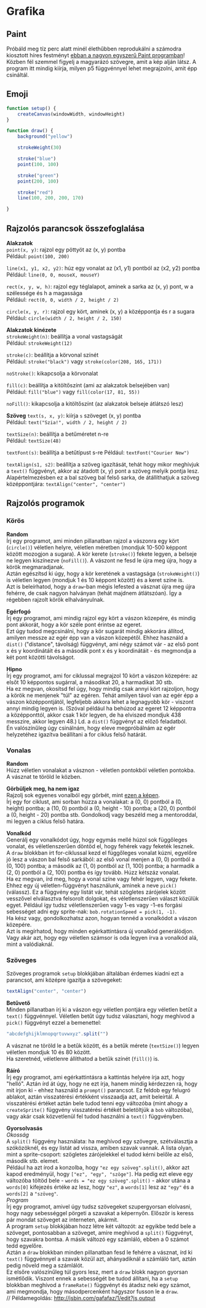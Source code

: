 # Grafika

## Paint

Próbáld meg tíz perc alatt minél élethűbben reprodukálni a számodra kiosztott híres festményt [ebban a nagyon egyszerű Paint programban](http://jsbin.com/wayacaw/quiet)!  
Közben fél szemmel figyelj a magyarázó szövegre, amit a kép alján látsz. A program itt mindig kiírja, milyen p5 függvénnyel lehet megrajzolni, amit épp csináltál.   

## Emoji

```javascript
function setup() {
    createCanvas(windowWidth, windowHeight)
}

function draw() {
    background("yellow")

    strokeWeight(30)

    stroke("blue")
    point(100, 100)

    stroke("green")
    point(200, 100)

    stroke("red")
    line(100, 200, 200, 170)

}
```

## Rajzolós parancsok összefoglalása

__Alakzatok__  
`point(x, y)`: rajzol egy pöttyöt az (x, y) pontba  
Például: `point(100, 200)`  

`line(x1, y1, x2, y2)`: húz egy vonalat az (x1, y1) pontból az (x2, y2) pontba  
Például: `line(0, 0, mouseX, mouseY)`  

`rect(x, y, w, h)`: rajzol egy téglalapot, aminek a sarka az (x, y) pont, w a szélessége és h a magassága  
Például: `rect(0, 0, width / 2, height / 2)`  

`circle(x, y, r)`: rajzol egy kört, aminek (x, y) a középpontja és r a sugara  
Például: `circle(width / 2, height / 2, 150)`  

__Alakzatok kinézete__  
`strokeWeight(n)`: beállítja a vonal vastagságát  
Például: `strokeWeight(12)`  

`stroke(c)`: beállítja a körvonal színét  
Például: `stroke("black")` vagy `stroke(color(208, 165, 171))`  

`noStroke()`: kikapcsolja a körvonalat  

`fill(c)`: beállítja a kitöltőszínt (ami az alakzatok belsejében van)  
Például: `fill("blue")` vagy `fill(color(17, 81, 55))`  

`noFill()`: kikapcsolja a kitöltőszínt (az alakzatok belseje átlátszó lesz)  

__Szöveg__
`text(s, x, y)`: kiírja `s` szöveget (x, y) pontba  
Például: `text("Szia!", width / 2, height / 2)`  

`textSize(n)`: beállítja a betűméretet n-re  
Például: `textSize(48)`  

`textFont(s)`: beállítja a betűtípust s-re
Például: `textFont("Courier New")`  

`textAlign(s1, s2)`: beállítja a szöveg igazítását, tehát hogy mikor meghívjuk a `text()` függvényt, akkor az átadott (x, y) pont a szöveg melyik pontja lesz.  
Alapértelmezésben ez a bal szöveg bal felső sarka, de átállíthatjuk a szöveg középpontjára: `textAlign("center", "center")`  

## Rajzolós programok

### Körös

__Random__  
Írj egy programot, ami minden pillanatban rajzol a vászonra egy kört (`circle()`) véletlen helyre, véletlen méretben (mondjuk 10-500 képpont között mozogjon a sugara). A kör kerete (`stroke()`) fekete legyen, a belseje ne legyen kiszínezve (`noFill()`). A vászont ne fesd le újra meg újra, hogy a körök megmaradjanak.  
Aztán egészítsd ki úgy, hogy a kör keretének a vastagsága (`strokeWeight()`) is véletlen legyen (mondjuk 1 és 10 képpont között) és a keret színe is.  
Azt is beleírhatod, hogy a `draw`-ban mégis lefested a vásznat újra meg újra fehérre, de csak nagyon halványan (tehát majdnem átlátszóan). Így a régebben rajzolt körök elhalványulnak.  

__Egérfogó__  
Írj egy programot, ami mindig rajzol egy kört a vászon közepére, és mindig pont akkorát, hogy a kör széle pont érintse az egeret.  
Ezt úgy tudod megcsinálni, hogy a kör sugarát mindig akkorára állítod, amilyen messze az egér épp van a vászon közepétől. Ehhez használd a `dist()` ("distance", távolság) függvényt, ami négy számot vár - az első pont x és y koordinátáit és a második pont x és y koordinátáit - és megmondja a két pont közötti távolságot.  

__Hipno__  
Írj egy programot, ami for ciklussal megrajzol 10 kört a vászon közepére: az elsőt 10 képpontos sugárral, a másodikat 20, a harmadikat 30 stb.  
Ha ez megvan, okosítsd fel úgy, hogy mindig csak annyi kört rajzoljon, hogy a körök ne menjenek "túl" az egéren. Tehát amilyen távol van az egér épp a vászon középpontjától, legfeljebb akkora lehet a legnagyobb kör - viszont annyi mindig legyen is. (Szóval például ha behúzod az egeret 12 képpontra a középponttól, akkor csak 1 kör legyen, de ha elviszed mondjuk 438 messzire, akkor legyen 48.) Ld. a `dist()` függvényt az előző feladatból.  
Én valószínűleg úgy csinálnám, hogy eleve megpróbálnám az egér helyzetéhez igazítva beállítani a for ciklus felső határát. 

### Vonalas

__Random__  
Húzz véletlen vonalakat a vásznon - véletlen pontokból véletlen pontokba. A vásznat te töröld le közben.  

__Görbüljek meg, ha nem igaz__  
Rajzolj sok egyenes vonalból egy görbét, mint [ezen a képen](http://informalmathematics.org/wp-content/uploads/2017/10/LineArt4.jpg).  
Írj egy for ciklust, ami sorban húzza a vonalakat: a (0, 0) pontból a (0, height) pontba; a (10, 0) pontból a (0, height - 10) pontba; a (20, 0) pontból a (0, height - 20) pontba stb. Gondolkodj vagy beszéld meg a mentoroddal, mi legyen a ciklus felső határa.  

__Vonalkód__  
Generálj egy vonalkódot úgy, hogy egymás mellé húzol sok függőleges vonalat, és véletlenszerűen döntöd el, hogy fehérek vagy feketék lesznek.  
A `draw` blokkban írt for-ciklussal kezd el függőleges vonalat kúzni, egyelőre jó lesz a vászon bal felső sarkából: az első vonal menjen a (0, 0) pontból a (0, 100) pontba; a második az (1, 0) pontból az (1, 100) pontba; a harmadik a (2, 0) pontból a (2, 100) pontba és így tovább. Húzz kétszáz vonalat.  
Ha ez megvan, írd meg, hogy a vonal színe vagy fehér legyen, vagy fekete. Ehhez egy új véletlen-függvényt használunk, aminek a neve `pick()` (válassz). Ez a függvény egy listát vár, tehát szögletes zárójelek között vesszővel elválasztva felsorolt dolgokat, és véletlenszerűen választ közülük egyet. Például így tudsz véletlenszerűen vagy 1-es vagy -1-es forgási sebességet adni egy sprite-nak: `bob.rotationSpeed = pick(1, -1)`.  
Ha kész vagy, gondolkozhatsz azon, hogyan tennéd a vonalkódot a vászon közepére.  
Azt is megírhatod, hogy minden egérkattintásra új vonalkód generálódjon.  
Vagy akár azt, hogy egy véletlen számsor is oda legyen írva a vonalkód alá, mint a valódiaknál.  

### Szöveges

Szöveges programok `setup` blokkjában általában érdemes kiadni ezt a parancsot, ami középre igazítja a szövegeket:  
```javascript
textAlign("center", "center")
```

__Betűvető__  
Minden pillanatban írj ki a vászon egy véletlen pontjára egy véletlen betűt a `text()` függvénnyel. Véletlen betűt úgy tudsz választani, hogy meghívod a `pick()` függvényt ezzel a bemenettel:  
```javascript
"abcdefghijklmnopqrtuvwxyz".split("")
```
A vásznat ne töröld le a betűk között, és a betűk mérete (`textSize()`) legyen véletlen mondjuk 10 és 80 között.  
Ha szeretnéd, véletlenre állíthatod a betűk színét (`fill()`) is.  

__Ráíró__  
Írj egy programot, ami egérkattintásra a kattintás helyére írja azt, hogy "helló". Aztán írd át úgy, hogy ne ezt írja, hanem mindig kérdezzen rá, hogy mit írjon ki - ehhez használd a `prompt()` parancsot. Ez feldob egy felugró ablakot, aztán visszatérési értékként visszaadja azt, amit beleírtál. A visszatérési értéket aztán bele tudod tenni egy változóba (mint ahogy a `createSprite()` függvény visszatérési értékét beletöltjük a `bob` változóba), vagy akár csak közvetlenül fel tudod használni a `text()` függvényben.  

__Gyorsolvasás__  
_Okosság_  
A `split()` függvény használata: ha meghívod egy szövegre, szétválasztja a szóközöknél, és egy listát ad vissza, amiben szavak vannak. A lista olyan, mint a sprite-csoport: szögletes zárójelekkel el tudod kérni belőle az első, második stb. elemet.  
Például ha azt írod a konzolba, hogy `"ez egy szöveg".split()`, akkor azt kapod eredményül, hogy `["ez", "egy", "szöge"]`. Ha pedig ezt eleve egy változóba töltöd bele -  `words = "ez egy szöveg".split()` - akkor utána a `words[0]` kifejezés értéke az lesz, hogy `"ez"`, a `words[1]` lesz az `"egy"` és a `words[2]` a `"szöveg"`.   
_Program_  
Írj egy programot, amivel úgy tudsz szövegeket szupergyorsan elolvasni, hogy nagy sebességgel pörgeti a szavakat a képernyőn. Először is keress pár mondat szöveget az interneten, akármit.  
A program `setup` blokkjában hozz létre két változót: az egyikbe tedd bele a szöveget, pontosabban a szöveget, amire meghívod a `split()` függvényt, hogy szavakra bontsa. A másik változó egy számláló, ebben a 0 számot tedd egyelőre.  
Aztán a `draw` blokkban minden pillanatban fesd le fehérre a vásznat, írd ki `text()` függvénnyel a szavak közül azt, ahányadiknál a számláló tart, aztán pedig növeld meg a számlálót.  
Ez elsőre valószínűleg túl gyors lesz, mert a `draw` blokk nagyon gyorsan ismétlődik. Viszont ennek a sebességét be tudod állítani, ha a `setup` blokkban meghívod a `frameRate()` függvényt és átadsz neki egy számot, ami megmondja, hogy másodpercenként hágyszor fusson le a `draw`.  
// Példamegoldás: http://jsbin.com/gafafaz/1/edit?js,output  
